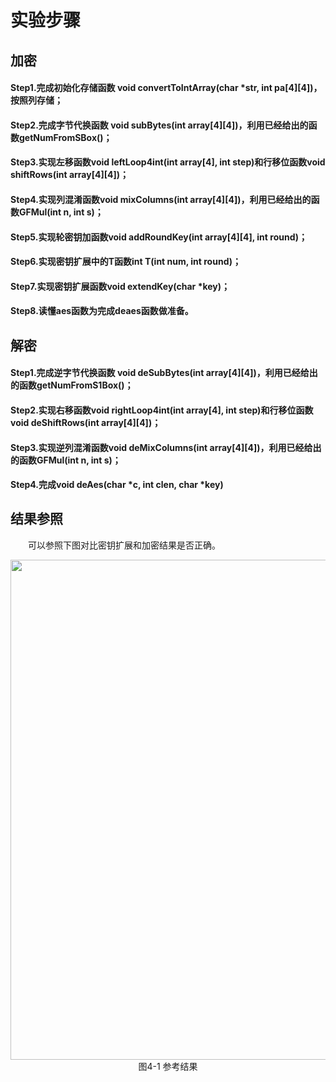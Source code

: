 # 实验步骤

## 加密

#### Step1.完成初始化存储函数 void convertToIntArray(char *str, int pa[4][4])，按照列存储；
#### Step2.完成字节代换函数 void subBytes(int array[4][4])，利用已经给出的函数getNumFromSBox()；
#### Step3.实现左移函数void leftLoop4int(int array[4], int step)和行移位函数void shiftRows(int array[4][4])；
#### Step4.实现列混淆函数void mixColumns(int array[4][4])，利用已经给出的函数GFMul(int n, int s)；
#### Step5.实现轮密钥加函数void addRoundKey(int array[4][4], int round)；
#### Step6.实现密钥扩展中的T函数int T(int num, int round)；
#### Step7.实现密钥扩展函数void extendKey(char *key)；
#### Step8.读懂aes函数为完成deaes函数做准备。

## 解密

#### Step1.完成逆字节代换函数 void deSubBytes(int array[4][4])，利用已经给出的函数getNumFromS1Box()；
#### Step2.实现右移函数void rightLoop4int(int array[4], int step)和行移位函数void deShiftRows(int array[4][4])；
#### Step3.实现逆列混淆函数void deMixColumns(int array[4][4])，利用已经给出的函数GFMul(int n, int s)；
#### Step4.完成void deAes(char *c, int clen, char *key)

## 结果参照
&emsp;&emsp;可以参照下图对比密钥扩展和加密结果是否正确。

<center><img src="../assets/4-1.png" width = 800></center>
<center>图4-1 参考结果</center>

